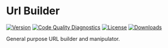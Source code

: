 Url Builder
===========
[![Version](https://img.shields.io/packagist/v/contao-community-alliance/url-builder.svg?style=flat-square)](https://packagist.org/packages/contao-community-alliance/url-builder)
[![Code Quality Diagnostics](https://github.com/contao-community-alliance/url-builder/actions/workflows/diagnostics.yml/badge.svg)](https://github.com/contao-community-alliance/url-builder/actions/workflows/diagnostics.yml)
[![License](https://img.shields.io/packagist/l/contao-community-alliance/url-builder.svg?style=flat-square)](https://github.com/contao-community-alliance/url-builder/blob/master/LICENSE)
[![Downloads](https://img.shields.io/packagist/dt/contao-community-alliance/url-builder.svg?style=flat-square)](https://packagist.org/packages/contao-community-alliance/url-builder)

General purpose URL builder and manipulator.

